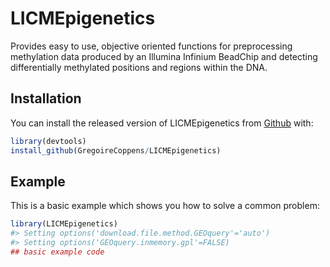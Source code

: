 
<!-- README.md is generated from README.Rmd. Please edit that file -->

# LICMEpigenetics

<!-- badges: start -->
<!-- badges: end -->

Provides easy to use, objective oriented functions for preprocessing
methylation data produced by an Illumina Infinium BeadChip and detecting
differentially methylated positions and regions within the DNA.

## Installation

You can install the released version of LICMEpigenetics from
[Github](https://github.com/GregoireCoppens/LICMEpigenetics) with:

``` r
library(devtools)
install_github(GregoireCoppens/LICMEpigenetics)
```

## Example

This is a basic example which shows you how to solve a common problem:

``` r
library(LICMEpigenetics)
#> Setting options('download.file.method.GEOquery'='auto')
#> Setting options('GEOquery.inmemory.gpl'=FALSE)
## basic example code
```
